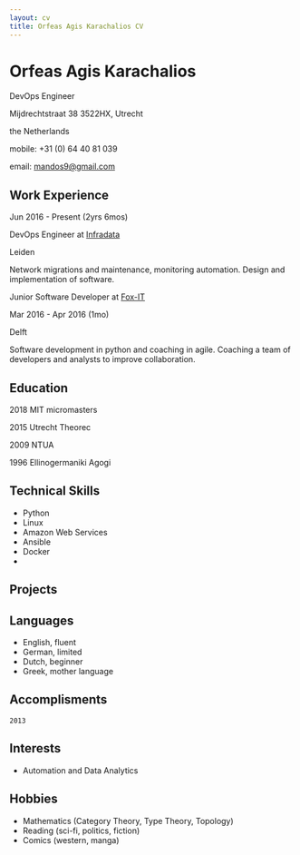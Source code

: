 ```yaml
---
layout: cv
title: Orfeas Agis Karachalios CV
---
```

# Orfeas Agis Karachalios
DevOps Engineer

Mijdrechtstraat 38 3522HX, Utrecht

the Netherlands

mobile: +31 (0) 64 40 81 039

email: mandos9@gmail.com

## Work Experience
Jun 2016 - Present (2yrs 6mos)

DevOps Engineer at [Infradata](infradata.nl)

Leiden

Network migrations and maintenance, monitoring automation. Design and implementation of software.

Junior Software Developer at [Fox-IT](fox-it.com/nl)

Mar 2016 - Apr 2016 (1mo)

Delft

Software development in python and coaching in agile.
Coaching a team of developers and analysts to improve collaboration.



## Education

2018 MIT micromasters

2015 Utrecht Theorec

2009 NTUA

1996 Ellinogermaniki Agogi

## Technical Skills

- Python
- Linux
- Amazon Web Services
- Ansible
- Docker
-

## Projects

## Languages

- English, fluent
- German, limited
- Dutch, beginner
- Greek, mother language

## Accomplisments

`2013`



## Interests
- Automation and Data Analytics

## Hobbies
- Mathematics (Category Theory, Type Theory, Topology)
- Reading (sci-fi, politics, fiction)
- Comics (western, manga)

<!-- ### Footer

Last updated: November 2018 -->


